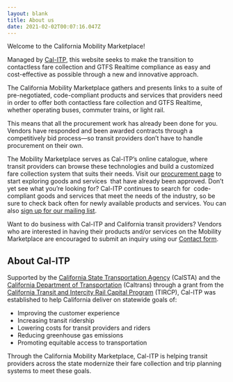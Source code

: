 ```yaml
---
layout: blank
title: About us
date: 2021-02-02T00:07:16.047Z
---
```

Welcome to the California Mobility Marketplace!

Managed by [Cal-ITP](http://www.calitp.org), this website seeks to make the transition to contactless fare collection and GTFS Realtime compliance as easy and cost-effective as possible through a new and innovative approach. 

The California Mobility Marketplace gathers and presents links to a suite of pre-negotiated, code-compliant products and services that providers need in order to offer both contactless fare collection and GTFS Realtime, whether operating buses, commuter trains, or light rail. 

This means that all the procurement work has already been done for you. Vendors have responded and been awarded contracts through a competitively bid process—so transit providers don’t have to handle procurement on their own. 

The Mobility Marketplace serves as Cal-ITP’s online catalogue, where transit providers can browse these technologies and build a customized fare collection system that suits their needs. Visit our [procurement page](https://www.camobilitymarketplace.org/contact) to start exploring goods and services  that have already been approved. Don’t yet see what you’re looking for? Cal-ITP continues to search for  code-compliant goods and services that meet the needs of the industry, so be sure to check back often for newly available products and services. You can also [sign up for our mailing list](https://www.camobilitymarketplace.org/contact).

Want to do business with Cal-ITP and California transit providers? Vendors who are interested in having their products and/or services on the Mobility Marketplace are encouraged to submit an inquiry using our [Contact form](https://www.camobilitymarketplace.org/contact).

## About Cal-ITP

Supported by the [California State Transportation Agency](https://calsta.ca.gov/) (CalSTA) and the [California Department of Transportation](https://calsta.ca.gov/) (Caltrans) through a grant from the [California Transit and Intercity Rail Capital Program](https://calsta.ca.gov/subject-areas/transit-intercity-rail-capital-prog) (TIRCP), Cal-ITP was established to help California deliver on statewide goals of:

* Improving the customer experience
* Increasing transit ridership
* Lowering costs for transit providers and riders
* Reducing greenhouse gas emissions 
* Promoting equitable access to transportation

Through the California Mobility Marketplace, Cal-ITP is helping transit providers across the state modernize their fare collection and trip planning systems to meet these goals.